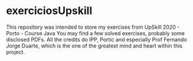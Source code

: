 # exerciciosUpskill

This repository was intended to store my exercises from UpSkill 2020 - Porto - Course Java
You may find a few solved exercises, probably some disclosed PDFs.
All the credits do IPP, Portic and especially Prof Fernando Jorge Duarte, which is the one of the greatest mind and heart within this project.
